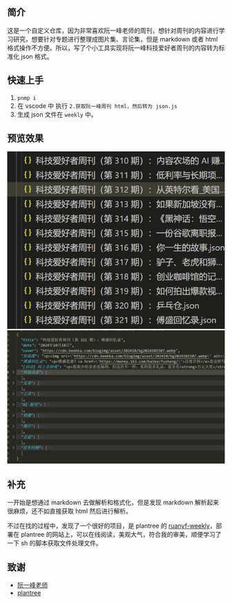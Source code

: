 ## 简介

这是一个自定义仓库，因为非常喜欢阮一峰老师的周刊，想针对周刊的内容进行学习研究，想要针对专题进行整理成图片集、言论集，但是 markdown 或者 html 格式操作不方便。所以，写了个小工具实现将阮一峰科技爱好者周刊的内容转为标准化 json 格式。

## 快速上手

1. `pnmp i`
2. 在 vscode 中 执行 `2.获取阮一峰周刊 html，然后转为 json.js`
3. 生成 json 文件在 `weekly` 中。

## 预览效果

![1729247376543](image/README/1729247376543.png)
![1729248622484](image/README/1729248622484.png)

## 补充

一开始是想通过 markdown 去做解析和格式化，但是发现 markdown 解析起来很麻烦，还不如直接获取 html 然后进行解析。


不过在找的过程中，发现了一个很好的项目，是 plantree 的 [ruanyf-weekly](https://github.com/plantree/ruanyf-weekly)，部署在 plantree 的网站上，可以在线阅读，美观大气，符合我的审美，顺便学习了一下 sh 的脚本获取文件处理文件。

## 致谢

- [阮一峰老师](https://www.ruanyifeng.com/blog/weekly/)
- [plantree](https://github.com/plantree/ruanyf-weekly)
